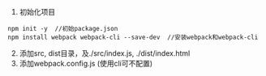 1. 初始化项目
```
npm init -y  //初始package.json
npm install webpack webpack-cli --save-dev  //安装webpack和webpack-cli
```
2. 添加src, dist目录，及./src/index.js, ./dist/index.html
3. 添加webpack.config.js (使用cli可不配置)